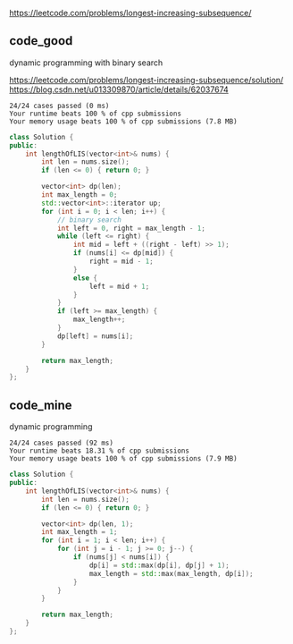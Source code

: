 
https://leetcode.com/problems/longest-increasing-subsequence/


## code_good

dynamic programming with binary search  

https://leetcode.com/problems/longest-increasing-subsequence/solution/  
https://blog.csdn.net/u013309870/article/details/62037674  

```
24/24 cases passed (0 ms)
Your runtime beats 100 % of cpp submissions
Your memory usage beats 100 % of cpp submissions (7.8 MB)
```

```cpp
class Solution {
public:
    int lengthOfLIS(vector<int>& nums) {
        int len = nums.size();
        if (len <= 0) { return 0; }

        vector<int> dp(len);
        int max_length = 0;
        std::vector<int>::iterator up;
        for (int i = 0; i < len; i++) {
            // binary search
            int left = 0, right = max_length - 1;
            while (left <= right) {
                int mid = left + ((right - left) >> 1);
                if (nums[i] <= dp[mid]) {
                    right = mid - 1;
                }
                else {
                    left = mid + 1;
                }
            }
            if (left >= max_length) {
                max_length++;
            }
            dp[left] = nums[i];
        }

        return max_length;
    }
};
```


## code_mine

dynamic programming 

```
24/24 cases passed (92 ms)
Your runtime beats 18.31 % of cpp submissions
Your memory usage beats 100 % of cpp submissions (7.9 MB)
```

```cpp
class Solution {
public:
    int lengthOfLIS(vector<int>& nums) {
        int len = nums.size();
        if (len <= 0) { return 0; }

        vector<int> dp(len, 1);
        int max_length = 1;
        for (int i = 1; i < len; i++) {
            for (int j = i - 1; j >= 0; j--) {
                if (nums[j] < nums[i]) {
                    dp[i] = std::max(dp[i], dp[j] + 1);
                    max_length = std::max(max_length, dp[i]);
                }
            }
        }

        return max_length;
    }
};
```


